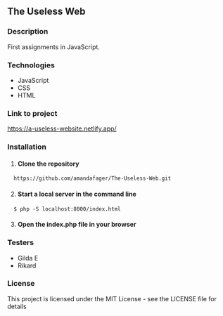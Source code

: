 The Useless Web 
---

### Description 
    
First assignments in JavaScript.
   
    
### Technologies

* JavaScript
* CSS
* HTML


### Link to project 

https://a-useless-website.netlify.app/


### Installation

1. #### Clone the repository 
```   https://github.com/amandafager/The-Useless-Web.git   ```

2. #### Start a local server in the command line
```   $ php -S localhost:8000/index.html   ```

3. #### Open the index.php file in your browser


### Testers
* Gilda E
* Rikard


### License
This project is licensed under the MIT License - see the LICENSE file for details
    

